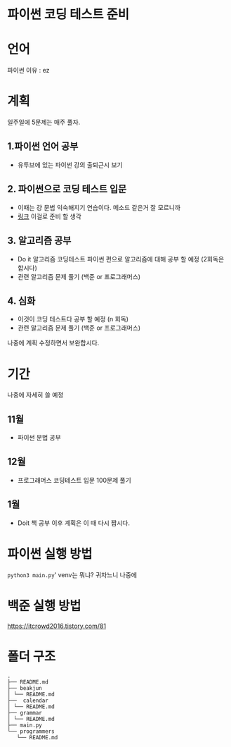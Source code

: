 # 파이썬 코딩 테스트 준비


# 언어
파이썬
이유 : ez
# 계획
일주일에 5문제는 매주 풀자.
## 1.파이썬 언어 공부
- 유투브에 있는 파이썬 강의 출퇴근시 보기
## 2. 파이썬으로 코딩 테스트 입문
- 이때는 걍 문법 익숙해지기 연습이다. 메소드 같은거 잘 모르니까
- [링크](https://school.programmers.co.kr/learn/challenges/beginner?order=acceptance_desc) 이걸로 준비 할 생각

## 3. 알고리즘 공부
- Do it 알고리즘 코딩테스트 파이썬 편으로 알고리즘에 대해 공부 할 예정 (2회독은 합시다)
- 관련 알고리즘 문제 풀기 (백준 or 프로그래머스)

## 4. 심화
- 이것이 코딩 테스트다 공부 할 예정 (n 회독)
- 관련 알고리즘 문제 풀기 (백준 or 프로그래머스)

나중에 계획 수정하면서 보완합시다.

# 기간
나중에 자세히 쓸 예정
## 11월
- 파이썬 문법 공부
## 12월 
- 프로그래머스 코딩테스트 입문 100문제 풀기 
## 1월
- Doit 책 공부
이후 계획은 이 때 다시 짭시다. 

# 파이썬 실행 방법
`python3 main.py`'
venv는 뭐냐? 귀차느니 나중에 

# 백준 실행 방법
https://itcrowd2016.tistory.com/81

# 폴더 구조

 ```
.  
├── README.md  
├── beakjun  
│ └── README.md  
├──  calendar  
│ └── README.md  
├── grammar  
│ └── README.md  
├── main.py  
└── programmers  
    └── README.md  
```